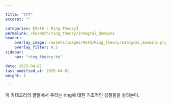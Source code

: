 ```yaml
---

title: "정역"
excerpt: ""

categories: [Math / Ring Theory]
permalink: /ko/math/ring_theory/integral_domains
header:
    overlay_image: /assets/images/Math/Ring_Theory/Integral_domains.png
    overlay_filter: 0.5
sidebar: 
    nav: "ring_theory-ko"

date: 2025-04-01
last_modified_at: 2025-04-01
weight: 1

---
```


이 카테고리의 글들에서 우리는 ring에 대한 기초적인 성질들을 살펴본다. 